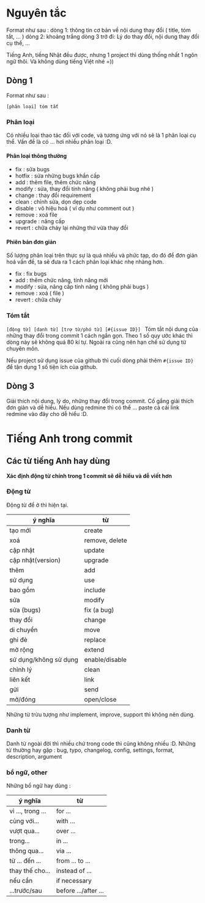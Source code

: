 # Nguyên tắc
Format như sau : 
dòng 1: thông tin cơ bản về nội dung thay đổi ( title, tóm tắt, ... )
dòng 2: khoảng trắng
dòng 3 trở đi: Lý do thay đổi, nội dung thay đổi cụ thể, ... 

Tiếng Anh, tiếng Nhật đều được, nhưng 1 project thì dùng thống nhất 1 ngôn ngữ thôi. Và không dùng tiếng Việt nhé =))

## Dòng 1

Format như sau : 

`[phân loại] tóm tắt`

### Phân loại
Có nhiều loại thao tác đối với code, và tương ứng với nó sẽ là 1 phân loại cụ thể. Vấn đề là có ... hơi nhiều phân loại :D. 

####  Phân loại thông thường
* fix : sửa bugs
* hotfix : sửa những bugs khẩn cấp
* add : thêm file, thêm chức năng
* modify : sửa, thay đổi tính năng ( không phải bug nhé )
* change : thay đổi requirement
* clean : chỉnh sửa, dọn dẹp code
* disable : vô hiệu hoá ( ví dụ như comment out )
* remove : xoá file 
* upgrade : nâng cấp
* revert : chữa cháy lại những thứ vừa thay đổi

#### Phiên bản đơn giản
Số lượng phân loại trên thực sự là quá nhiều và phức tạp, do đó để đơn giản hoá vấn đề, ta sẽ đưa ra 1 cách phân loại khác nhẹ nhàng hơn.
* fix : fix bugs
* add : thêm chức năng, tính năng mới
* modify : sửa, nâng cấp tính năng ( không phải bugs )
* remove : xoá ( file )
* revert : chữa cháy

### Tóm tắt
`[động từ] [danh từ] [trợ từ/phó từ] [#{issue ID}] `
Tóm tắt nội dung của những thay đổi trong commit 1 cách ngắn gọn. Theo 1 số quy ước khác thì dòng này sẽ không quá 80 kí tự. Ngoài ra cũng nên hạn chế sử dụng từ chuyên môn. 

Nếu project sử dụng issue của github thì cuối dòng phải thêm `#{issue ID}` để tận dụng 1 số tiện ích của github. 

## Dòng 3
Giải thích nội dung, lý do, những thay đổi trong commit. 
Cố gắng giải thích đơn giản và dễ hiểu. Nếu dùng redmine thì có thể ... paste cả cái link redmine vào đây cho dễ hiểu :D. 

# Tiếng Anh trong commit 
## Các từ tiếng Anh hay dùng

**Xác định động từ chính trong 1 commit sẽ dễ hiểu và dễ viết hơn**

### Động từ

Động từ để ở thì hiện tại. 

|ý nghĩa|từ|
|---|---|
|tạo mới|create|
|xoá|remove, delete|
|cập nhật|update|
|cập nhật(version)|upgrade|
|thêm|add|
|sử dụng|use|
|bao gồm|include|
|sửa|modify|
|sửa (bugs)|fix (a bug)|
|thay đổi|change|
|di chuyển|move|
|ghi đè|replace|
|mở rộng|extend|
|sử dụng/không sử dụng|enable/disable|
|chỉnh lý|clean|
|liên kết|link|
|gửi|send|
|mở/đóng|open/close|

Những từ trừu tượng như implement, improve, support thì không nên dùng. 

### Danh từ
Danh từ ngoài đời thì nhiều chứ trong code thì cũng không nhiều :D. 
Những từ thường hay gặp : 
bug, typo, changelog, config, settings, format, description, argument

### bổ ngữ, other

Những bổ ngữ hay dùng : 

|ý nghĩa|từ|
|---|---|
|vì ..., trong ...|for ...|
|cùng với...|with ...|
|vượt qua...|over ...|
|trong...|in ...|
|thông qua...|via ...|
|từ ... đến ...|from ... to ...|
|thay thế cho...|instead of ...|
|nếu cần|if necessary|
|...trước/sau|before .../after ...|

